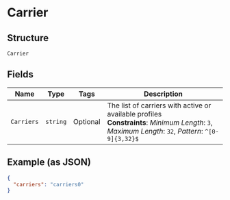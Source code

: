 
# Carrier

## Structure

`Carrier`

## Fields

| Name | Type | Tags | Description |
|  --- | --- | --- | --- |
| `Carriers` | `string` | Optional | The list of carriers with active or available profiles<br>**Constraints**: *Minimum Length*: `3`, *Maximum Length*: `32`, *Pattern*: `^[0-9]{3,32}$` |

## Example (as JSON)

```json
{
  "carriers": "carriers0"
}
```


